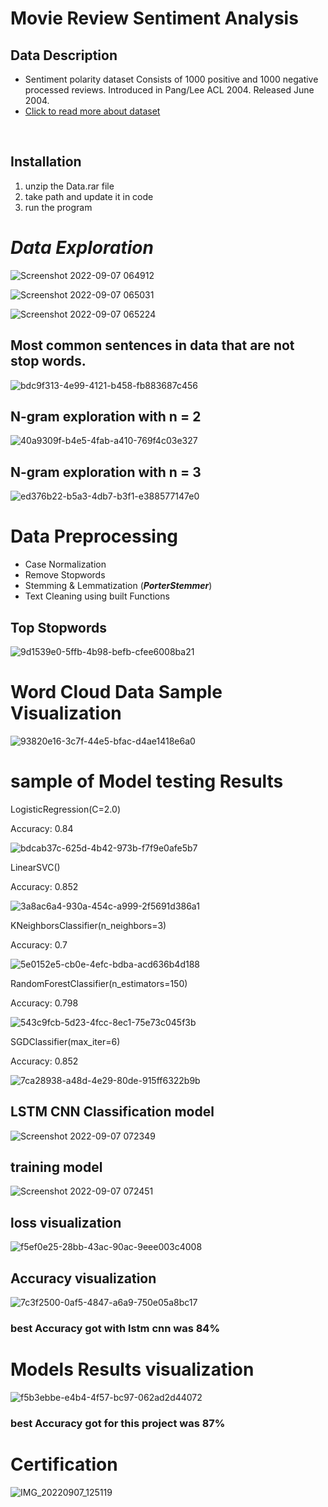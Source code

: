 # Movie Review Sentiment Analysis

## Data Description
<ul>
<li>  Sentiment polarity dataset Consists of 1000 positive and 1000 negative processed reviews. Introduced in Pang/Lee ACL 2004. Released June 2004. </li>

  <li><a href="https://www.cs.cornell.edu/people/pabo/movie-review-data/poldata.README.2.0.txt">Click to read more about dataset</a></li>
</ul>
<br>

## Installation
<ol>
  <li>unzip the Data.rar file</li>
  <li>take path and update it in code</li>
  <li>run the program</li>
  </ol>
  
# ***Data Exploration***
![Screenshot 2022-09-07 064912](https://user-images.githubusercontent.com/67934296/188791240-4ecb2947-c390-42f1-a26a-f29666de939e.png)

![Screenshot 2022-09-07 065031](https://user-images.githubusercontent.com/67934296/188791361-68f08da9-8778-4081-9126-91ddb4542074.png)

![Screenshot 2022-09-07 065224](https://user-images.githubusercontent.com/67934296/188791565-42cadaf2-fedb-4802-867f-72973bb28c1e.png)

## Most common sentences in data that are not stop words.

![bdc9f313-4e99-4121-b458-fb883687c456](https://user-images.githubusercontent.com/67934296/188792436-a24ca5df-4cff-4a7b-b767-b543750bb699.png)

## N-gram exploration with n = 2
![40a9309f-b4e5-4fab-a410-769f4c03e327](https://user-images.githubusercontent.com/67934296/188792481-a91a18e9-76b0-4127-b483-510f8c86ffbf.png)
## N-gram exploration with n = 3
![ed376b22-b5a3-4db7-b3f1-e388577147e0](https://user-images.githubusercontent.com/67934296/188792511-f527b5a2-1cd2-4684-9b57-bec641030da9.png)

# Data Preprocessing
* Case Normalization
* Remove Stopwords
* Stemming & Lemmatization (***PorterStemmer***)
* Text Cleaning using built Functions


## Top Stopwords
![9d1539e0-5ffb-4b98-befb-cfee6008ba21](https://user-images.githubusercontent.com/67934296/188792799-a172550e-edb1-4599-be59-c0e16b3486de.png)

# Word Cloud Data Sample Visualization
![93820e16-3c7f-44e5-bfac-d4ae1418e6a0](https://user-images.githubusercontent.com/67934296/188793458-02095c65-a9c1-4b20-92f9-0aee105814fd.png)

# sample of Model testing Results
  LogisticRegression(C=2.0)
  
  Accuracy:  0.84
  
  ![bdcab37c-625d-4b42-973b-f7f9e0afe5b7](https://user-images.githubusercontent.com/67934296/188793816-5b998841-04f5-4f38-a0fa-55b1266c0930.png)

LinearSVC()

Accuracy:  0.852

![3a8ac6a4-930a-454c-a999-2f5691d386a1](https://user-images.githubusercontent.com/67934296/188794118-c4dd6907-60b1-471b-9e57-df0696c4c3d2.png)

KNeighborsClassifier(n_neighbors=3)

Accuracy:  0.7

![5e0152e5-cb0e-4efc-bdba-acd636b4d188](https://user-images.githubusercontent.com/67934296/188794918-95a5e451-affb-4ce4-9cba-440ba1da45ab.png)

RandomForestClassifier(n_estimators=150)

Accuracy:  0.798

![543c9fcb-5d23-4fcc-8ec1-75e73c045f3b](https://user-images.githubusercontent.com/67934296/188794983-13922e9f-e59f-4d83-aa6f-a00059919e65.png)

SGDClassifier(max_iter=6)

Accuracy:  0.852

![7ca28938-a48d-4e29-80de-915ff6322b9b](https://user-images.githubusercontent.com/67934296/188795045-096f8372-90ef-48b6-a701-845cd3a9f607.png)

## LSTM CNN Classification model
![Screenshot 2022-09-07 072349](https://user-images.githubusercontent.com/67934296/188795388-caab8548-67cd-41f9-87eb-e3c9039a4bce.png)
## training model
![Screenshot 2022-09-07 072451](https://user-images.githubusercontent.com/67934296/188795503-64042c3a-5aa7-4e3e-8ae5-2ab4ca37bb03.png)
## loss visualization
![f5ef0e25-28bb-43ac-90ac-9eee003c4008](https://user-images.githubusercontent.com/67934296/188795659-ff143dde-8ce5-496c-82e9-22fe704a5751.png)
## Accuracy visualization
![7c3f2500-0af5-4847-a6a9-750e05a8bc17](https://user-images.githubusercontent.com/67934296/188795763-91468692-cedc-4011-b1c3-25ea0298dbae.png)
### best Accuracy got with lstm cnn was 84%
# Models Results visualization
![f5b3ebbe-e4b4-4f57-bc97-062ad2d44072](https://user-images.githubusercontent.com/67934296/188795915-43d0c8dc-33fc-4692-8fc2-c4cbe3409065.png)
### best Accuracy got for this project was 87%
# Certification
![IMG_20220907_125119](https://user-images.githubusercontent.com/67934296/188865245-57f9beb7-c85b-4b81-9931-9cf32683cbba.jpg)


